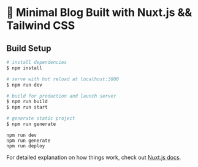 # 🔖 Minimal Blog Built with Nuxt.js && Tailwind CSS

## Build Setup

```bash
# install dependencies
$ npm install

# serve with hot reload at localhost:3000
$ npm run dev

# build for production and launch server
$ npm run build
$ npm run start

# generate static project
$ npm run generate
```

```
npm run dev
npm run generate
npm run deploy
```

For detailed explanation on how things work, check out [Nuxt.js docs](https://nuxtjs.org).
